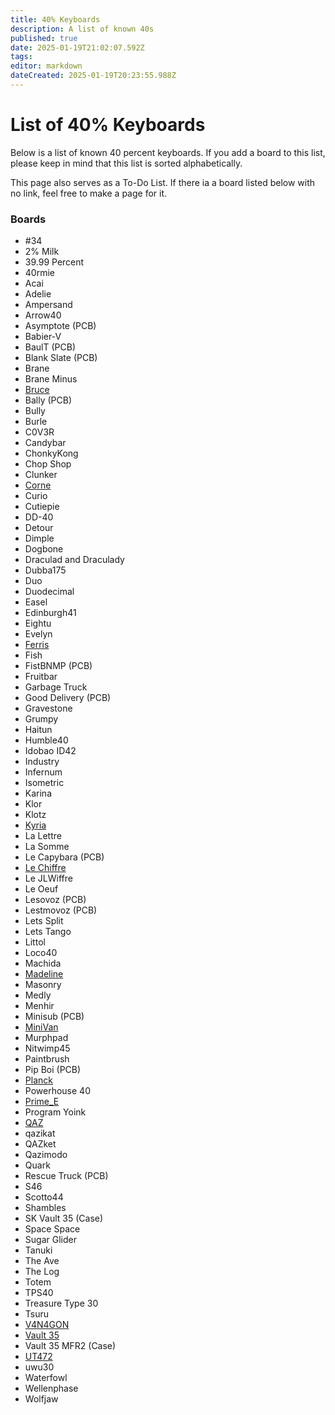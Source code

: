 ```yaml
---
title: 40% Keyboards
description: A list of known 40s
published: true
date: 2025-01-19T21:02:07.592Z
tags: 
editor: markdown
dateCreated: 2025-01-19T20:23:55.988Z
---
```


# List of 40% Keyboards
Below is a list of known 40 percent keyboards. If you add a board to this list, please keep in mind that this list is sorted alphabetically.

This page also serves as a To-Do List. If there ia a board listed below with no link, feel free to make a page for it.

### Boards
- #34
- 2% Milk
- 39.99 Percent
- 40rmie
- Acai
- Adelie
- Ampersand
- Arrow40
- Asymptote (PCB)
- Babier-V
- BaulT (PCB)
- Blank Slate (PCB)
- Brane
- Brane Minus
- [Bruce](/boards/Bruce)
- Bally (PCB)
- Bully
- Burle
- C0V3R
- Candybar
- ChonkyKong
- Chop Shop
- Clunker
- [Corne](/boards/corne)
- Curio
- Cutiepie
- DD-40
- Detour
- Dimple
- Dogbone
- Draculad and Draculady
- Dubba175
- Duo
- Duodecimal
- Easel
- Edinburgh41
- Eightu
- Evelyn
- [Ferris](/boards/ferris)
- Fish
- FistBNMP (PCB)
- Fruitbar
- Garbage Truck
- Good Delivery (PCB)
- Gravestone
- Grumpy
- Haitun
- Humble40
- Idobao ID42
- Industry
- Infernum
- Isometric
- Karina
- Klor
- Klotz
- [Kyria](/boards/kyria)
- La Lettre
- La Somme
- Le Capybara (PCB)
- [Le Chiffre](/boards/le_chiffre)
- Le JLWiffre
- Le Oeuf
- Lesovoz (PCB)
- Lestmovoz (PCB)
- Lets Split
- Lets Tango
- Littol
- Loco40
- Machida
- [Madeline](/boards/madeline)
- Masonry
- Medly
- Menhir
- Minisub (PCB)
- [MiniVan](/boards/minivan)
- Murphpad
- Nitwimp45
- Paintbrush
- Pip Boi (PCB)
- [Planck](/boards/planck)
- Powerhouse 40
- [Prime_E](/boards/Prime_E)
- Program Yoink
- [QAZ](/boards/qaz)
- qazikat
- QAZket
- Qazimodo
- Quark
- Rescue Truck (PCB)
- S46
- Scotto44
- Shambles
- SK Vault 35 (Case)
- Space Space
- Sugar Glider
- Tanuki
- The Ave
- The Log
- Totem
- TPS40
- Treasure Type 30
- Tsuru
- [V4N4GON](/boards/v4n4g0n)
- [Vault 35](/boards/vault-35)
- Vault 35 MFR2 (Case)
- [UT472](/boards/ut472)
- uwu30
- Waterfowl
- Wellenphase
- Wolfjaw
